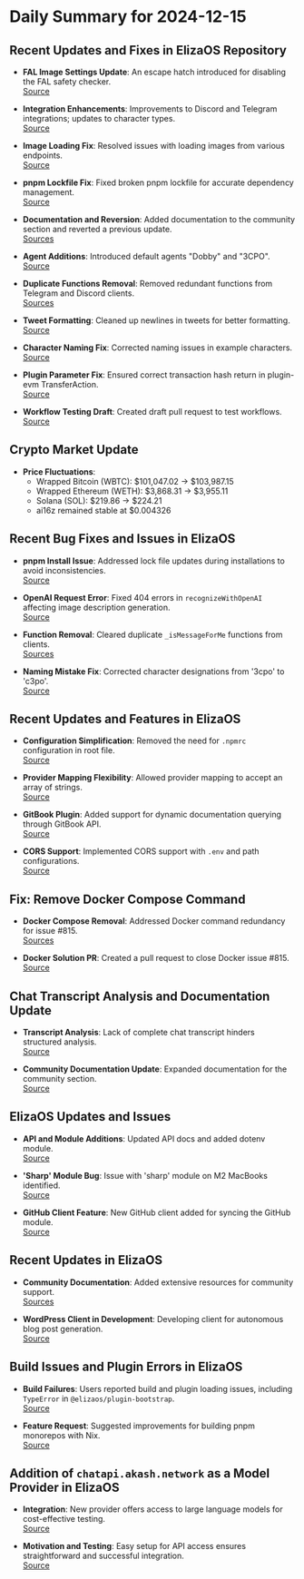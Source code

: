 # Daily Summary for 2024-12-15

## Recent Updates and Fixes in ElizaOS Repository
- **FAL Image Settings Update**: An escape hatch introduced for disabling the FAL safety checker.   
  [Source](https://github.com/elizaOS/eliza/commit/33931e356f84534ea240d7352d7ef11ec463252f)
  
- **Integration Enhancements**: Improvements to Discord and Telegram integrations; updates to character types.   
  [Source](https://github.com/elizaOS/eliza/commit/9ac6f3bdd2fc6783b1cd4cc36a6bb32592f9ac34)
  
- **Image Loading Fix**: Resolved issues with loading images from various endpoints.   
  [Source](https://github.com/elizaOS/eliza/commit/026caf7729462fd03caf5b22b9465bb0eff7ce6c)
  
- **pnpm Lockfile Fix**: Fixed broken pnpm lockfile for accurate dependency management.   
  [Source](https://github.com/elizaOS/eliza/commit/7288fd0d69b6dc8af68b7203e311ff5e8a283344)
  
- **Documentation and Reversion**: Added documentation to the community section and reverted a previous update.   
  [Sources](https://github.com/elizaOS/eliza/commit/8ae6d105c8d9f0a9eb1b4985ec33a1cebfd67e57)  
  
- **Agent Additions**: Introduced default agents "Dobby" and "3CPO".   
  [Source](https://github.com/elizaOS/eliza/commit/969812eb45afba95b2f1351c42d507297ea5a09e)
  
- **Duplicate Functions Removal**: Removed redundant functions from Telegram and Discord clients.   
  [Sources](https://github.com/elizaOS/eliza/commit/7d6d121ec9d07be91c5afd2e54d0c4626abd9873)
  
- **Tweet Formatting**: Cleaned up newlines in tweets for better formatting.   
  [Source](https://github.com/elizaOS/eliza/commit/105025a59c7f2d688cd1188f4e63cfacdd858243)
  
- **Character Naming Fix**: Corrected naming issues in example characters.   
  [Source](https://github.com/elizaOS/eliza/commit/a0c49d861d0f75855a3030cef5da4ceea7e09d3c)
  
- **Plugin Parameter Fix**: Ensured correct transaction hash return in plugin-evm TransferAction.   
  [Source](https://github.com/elizaOS/eliza/commit/ca5edca37f7ea3f500ca2910eccd1354d92ad730)
  
- **Workflow Testing Draft**: Created draft pull request to test workflows.   
  [Source](https://github.com/elizaOS/eliza/pull/1132)

## Crypto Market Update
- **Price Fluctuations**: 
  - Wrapped Bitcoin (WBTC): $101,047.02 → $103,987.15
  - Wrapped Ethereum (WETH): $3,868.31 → $3,955.11
  - Solana (SOL): $219.86 → $224.21
  - ai16z remained stable at $0.004326

## Recent Bug Fixes and Issues in ElizaOS
- **pnpm Install Issue**: Addressed lock file updates during installations to avoid inconsistencies.   
  [Source](https://github.com/elizaOS/eliza/issues/1121)

- **OpenAI Request Error**: Fixed 404 errors in `recognizeWithOpenAI` affecting image description generation.   
  [Source](https://github.com/elizaOS/eliza/issues/1123)

- **Function Removal**: Cleared duplicate `_isMessageForMe` functions from clients.   
  [Sources](https://github.com/elizaOS/eliza/pull/1140)

- **Naming Mistake Fix**: Corrected character designations from '3cpo' to 'c3po'.   
  [Source](https://github.com/elizaOS/eliza/pull/1133)

## Recent Updates and Features in ElizaOS
- **Configuration Simplification**: Removed the need for `.npmrc` configuration in root file.   
  [Source](https://github.com/elizaOS/eliza/commit/2afc62127335be3ef44a52fb543e10bed4d3d60e)

- **Provider Mapping Flexibility**: Allowed provider mapping to accept an array of strings.   
  [Source](https://github.com/elizaOS/eliza/issues/1108)

- **GitBook Plugin**: Added support for dynamic documentation querying through GitBook API.   
  [Source](https://github.com/elizaOS/eliza/pull/1126)

- **CORS Support**: Implemented CORS support with `.env` and path configurations.   
  [Source](https://github.com/elizaOS/eliza/pull/1138)

## Fix: Remove Docker Compose Command
- **Docker Compose Removal**: Addressed Docker command redundancy for issue #815.   
  [Sources](https://github.com/elizaOS/eliza/commit/1815030635ed62db4aca744e9c22de5f38eb13c8)

- **Docker Solution PR**: Created a pull request to close Docker issue #815.   
  [Source](https://github.com/elizaOS/eliza/pull/1137)

## Chat Transcript Analysis and Documentation Update
- **Transcript Analysis**: Lack of complete chat transcript hinders structured analysis.   
  [Source](https://discord.com/channels/1253563208833433701/1326603270893867064)

- **Community Documentation Update**: Expanded documentation for the community section.   
  [Source](https://github.com/elizaOS/eliza/pull/1111)

## ElizaOS Updates and Issues
- **API and Module Additions**: Updated API docs and added dotenv module.   
  [Source](https://github.com/elizaOS/eliza/commit/5595a84478819ff89d4a4db3f38b33242d74dc80)

- **'Sharp' Module Bug**: Issue with 'sharp' module on M2 MacBooks identified.   
  [Source](https://github.com/elizaOS/eliza/issues/1119)

- **GitHub Client Feature**: New GitHub client added for syncing the GitHub module.   
  [Source](https://github.com/elizaOS/eliza/pull/1134)

## Recent Updates in ElizaOS
- **Community Documentation**: Added extensive resources for community support.   
  [Sources](https://github.com/elizaOS/eliza/pull/1114)

- **WordPress Client in Development**: Developing client for autonomous blog post generation.   
  [Source](https://github.com/elizaOS/eliza/pull/1116)

## Build Issues and Plugin Errors in ElizaOS
- **Build Failures**: Users reported build and plugin loading issues, including `TypeError` in `@elizaos/plugin-bootstrap`.   
  [Source](https://github.com/elizaOS/eliza/issues/1118)

- **Feature Request**: Suggested improvements for building pnpm monorepos with Nix.   
  [Source](https://github.com/elizaOS/eliza/issues/1142)

## Addition of `chatapi.akash.network` as a Model Provider in ElizaOS
- **Integration**: New provider offers access to large language models for cost-effective testing.   
  [Source](https://github.com/elizaOS/eliza/commit/d0ea22056b26c335b933f5249004a51f7800db1a)

- **Motivation and Testing**: Easy setup for API access ensures straightforward and successful integration.   
  [Source](https://github.com/elizaOS/eliza/pull/1131)
